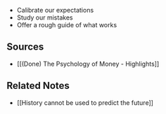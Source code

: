 - Calibrate our expectations
- Study our mistakes
- Offer a rough guide of what works

## Sources
- [[(Done) The Psychology of Money - Highlights]]

## Related Notes
- [[History cannot be used to predict the future]] 